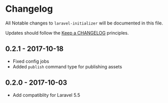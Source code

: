 # Changelog

All Notable changes to `laravel-initializer` will be documented in this file.

Updates should follow the [Keep a CHANGELOG](http://keepachangelog.com/) principles.

## 0.2.1 - 2017-10-18
- Fixed config jobs
- Added `publish` command type for publishing assets

## 0.2.0 - 2017-10-03
- Add compatiblity for Laravel 5.5